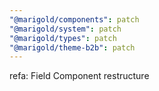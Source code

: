 ```yaml
---
"@marigold/components": patch
"@marigold/system": patch
"@marigold/types": patch
"@marigold/theme-b2b": patch
---
```


refa: Field Component restructure
